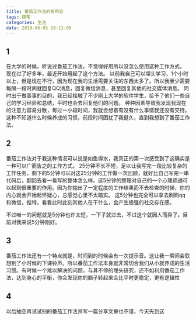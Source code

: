 ```yaml
---
title: 番茄工作法的有用论
tags: 随笔
categories: 生活
date: 2019-06-05 18:12:08
---
```


## 1

在大学的时候，听说过番茄工作法，不觉得好用所以没怎么使用这种工作方式。
现在过了好多年，最近开始用起了这个方法。
以前我自己可以埋头学习，1个小时以上，但是现在不行，因为现在我的生活需要关注的东西太多了。所以我至少需要每隔一段时间就回复QQ消息，回复微信消息，甚至回复其他的社交媒体消息。
同时出于做善事的目的，我已经接触了不少刚上大学的软件学生，给予了他们一些自己的学习经验和总结，平时也会去回复他们的问题。
种种因素导致我发现我现在的注意力容易分散，每过一小段时间，我就会想着有没有什么事情我还没有交待。这种不知道什么时候养成的习惯，前段时间困扰了我挺久，直到我想到了番茄工作法。

## 2

番茄工作法对于我这种情况可以说是如鱼得水，我真正的第一次感受到了这确实是一种可以广而告之的工作方式。
25分钟不长不短，足以让我写完一段比较复杂的工作任务，剩下的5分钟可以对这25分钟的工作做一次回顾，就好比自己写完一串代码后，翻回去看一看写的整体怎么样。这5分钟的整理对自己的一个心理疏通可以起到很重要的作用。因为你输出了一定程度的工作结果而不去检查的时候，你的内心就会开始起怀疑心，总感觉心里不太踏实。
这5分钟也完全可以拿去刷刷qq和微信，推特。看看此时此刻其他人在干什么，会产生极强的社交存在感。

不过唯一的问题就是5分钟也许太短，一下子就过去，不过这个就因人而异了。目前对我来说5分钟刚好。

## 3

番茄工作法还有一个特点就是，时间到的时候会有一次提示音。这让我一瞬间会联想到了小时候的下课铃声。所以番茄工作法本身就非常切合我们从小就养成的生活习惯。有时候一个难以解决的问题，与其不停的埋头研究，还不如利用番茄工作法，达到身心的平衡，你会发现你的脑子转起来会比平时更稳定，更有逻辑性

## 4

以后抽空再试试别的番茄工作法并写一篇分享文章也不错，今天先到这